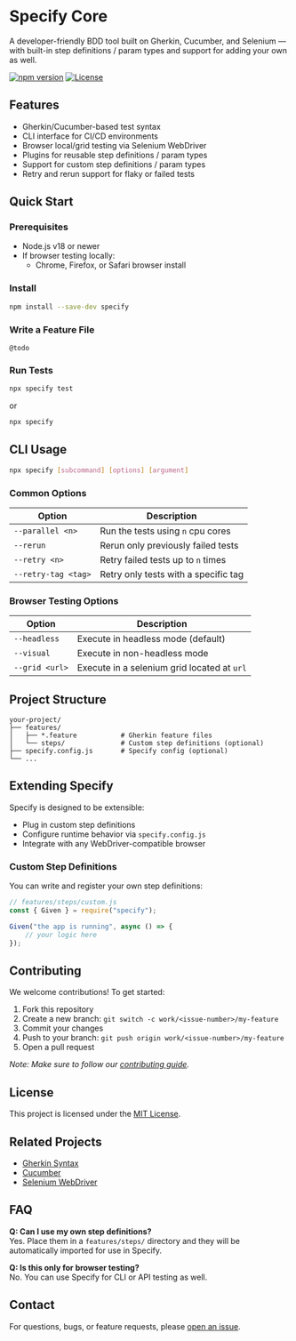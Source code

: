 # Specify Core

A developer-friendly BDD tool built on Gherkin, Cucumber, and Selenium — with built-in step definitions / param types and support for adding your own as well.

<!-- ![CI](https://img.shields.io/github/actions/workflow/status/your-org/specify/ci.yml?branch=main) -->
[![npm version](https://img.shields.io/npm/v/specify)](https://www.npmjs.com/package/specify)
[![License](https://img.shields.io/github/license/your-org/specify)](LICENSE)

## Features

- Gherkin/Cucumber-based test syntax
- CLI interface for CI/CD environments
- Browser local/grid testing via Selenium WebDriver
- Plugins for reusable step definitions / param types
- Support for custom step definitions / param types
- Retry and rerun support for flaky or failed tests

## Quick Start

### Prerequisites

- Node.js v18 or newer
- If browser testing locally:
  - Chrome, Firefox, or Safari browser install

### Install

```bash
npm install --save-dev specify
```

### Write a Feature File

```gherkin
@todo
```

### Run Tests

```bash
npx specify test
```

or 

```bash
npx specify
```

## CLI Usage

```bash
npx specify [subcommand] [options] [argument]
```

### Common Options

| Option                | Description                          |
|-----------------------|--------------------------------------|
| `--parallel <n>`      | Run the tests using `n` cpu cores    |
| `--rerun`             | Rerun only previously failed tests   |
| `--retry <n>`         | Retry failed tests up to `n` times   |
| `--retry-tag <tag>`   | Retry only tests with a specific tag |

### Browser Testing Options
| Option                | Description                                 |
|-----------------------|---------------------------------------------|
| `--headless`          | Execute in headless mode (default)          |
| `--visual`            | Execute in non-headless mode                |
| `--grid <url>`        | Execute in a selenium grid located at `url` |

## Project Structure

```
your-project/
├── features/
│   ├── *.feature           # Gherkin feature files
│   └── steps/              # Custom step definitions (optional)
├── specify.config.js       # Specify config (optional)
└── ...
```



## Extending Specify

Specify is designed to be extensible:

- Plug in custom step definitions
- Configure runtime behavior via `specify.config.js`
- Integrate with any WebDriver-compatible browser

### Custom Step Definitions

You can write and register your own step definitions:

```js
// features/steps/custom.js
const { Given } = require("specify");

Given("the app is running", async () => {
    // your logic here
});
```

## Contributing

We welcome contributions! To get started:

1. Fork this repository
2. Create a new branch: `git switch -c work/<issue-number>/my-feature`
3. Commit your changes
4. Push to your branch: `git push origin work/<issue-number>/my-feature`
5. Open a pull request

_Note: Make sure to follow our [contributing guide](CONTRIBUTING.md)._

## License

This project is licensed under the [MIT License](LICENSE).

## Related Projects

- [Gherkin Syntax](https://cucumber.io/docs/gherkin/)
- [Cucumber](https://github.com/cucumber/cucumber-js)
- [Selenium WebDriver](https://www.selenium.dev/documentation/)

## FAQ

**Q: Can I use my own step definitions?**  
Yes. Place them in a `features/steps/` directory and they will be automatically imported for use in Specify.

**Q: Is this only for browser testing?**  
No. You can use Specify for CLI or API testing as well.

## Contact

For questions, bugs, or feature requests, please [open an issue](https://github.com/software-pirates/specify-core/issues).
